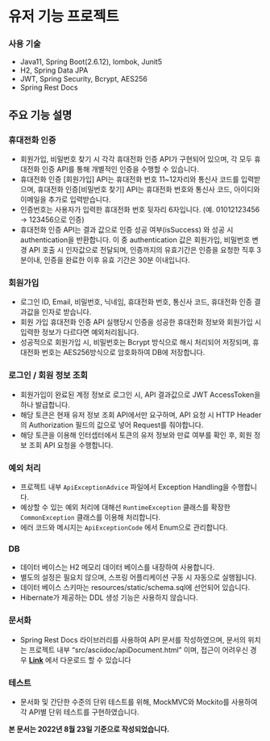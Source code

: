 # 유저 기능 프로젝트

### 사용 기술

- Java11, Spring Boot(2.6.12), lombok, Junit5
- H2, Spring Data JPA
- JWT, Spring Security, Bcrypt, AES256
- Spring Rest Docs

## 주요 기능 설명

### 휴대전화 인증

- 회원가입, 비밀번호 찾기 시 각각 휴대전화 인증 API가 구현되어 있으며, 각 모두 휴대전화 인증 API를 통해 개별적인 인증을 수행할 수 있습니다.
- 휴대전화 인증 [회원가입] API는 휴대전화 번호 11~12자리와 통신사 코드를 입력받으며, 휴대전화 인증[비밀번호 찾기] API는 휴대전화 번호와 통신사 코드, 아이디와 이메일을 추가로 입력받습니다.
- 인증번호는 사용자가 입력한 휴대전화 번호 뒷자리 6자입니다. (예. 01012123456 → 123456으로 인증)
- 휴대전화 인증 API는 결과 값으로 인증 성공 여부(isSuccess) 와 성공 시 authentication을 반환합니다. 이 중 authentication 값은 회원가입, 비밀번호 변경 API 호출 시 인자값으로 전달되며, 인증까지의 유효기간은 인증을 요청한 직후 3분이내, 인증을 완료한 이후 유효 기간은 30분 이내입니다.

### 회원가입

- 로그인 ID, Email, 비밀번호, 닉네임, 휴대전화 번호, 통신사 코드, 휴대전화 인증 결과값을 인자로 받습니다.
- 회원 가입 휴대전화 인증 API 실행당시 인증을 성공한 휴대전화 정보와 회원가입 시 입력한 정보가 다르다면 예외처리됩니다.
- 성공적으로 회원가입 시, 비밀번호는 Bcrypt 방식으로 해시 처리되어 저장되며, 휴대전화 번호는 AES256방식으로 암호화하여 DB에 저장합니다.

### 로그인 / 회원 정보 조회

- 회원가입이 완료된 계정 정보로 로그인 시, API 결과값으로 JWT AccessToken을 하나 발급합니다.
- 해당 토큰은 현재 유저 정보 조회 API에서만 요구하며, API 요청 시 HTTP Header의 Authorization 필드의 값으로 넣어 Request를 줘야합니다.
- 해당 토큰을 이용해 인터셉터에서 토큰의 유저 정보와 만료 여부를 확인 후, 회원 정보 조회 API 요청을 수행합니다.



### 예외 처리

- 프로젝트 내부 `ApiExceptionAdvice` 파일에서 Exception Handling을 수행합니다.
- 예상할 수 있는 예외 처리에 대해선 `RuntimeException` 클래스를 확장한 `CommonException` 클래스를 이용해 처리합니다.
- 에러 코드와 메시지는 `ApiExceptionCode` 에서 Enum으로 관리합니다.

### DB

- 데이터 베이스는 H2 메모리 데이터 베이스를 내장하여 사용합니다.
- 별도의 설정은 필요치 않으며, 스프링 어플리케이션 구동 시 자동으로 실행됩니다.
- 데이터 베이스 스키마는 resources/static/schema.sql에 선언되어 있습니다.
- Hibernate가 제공하는 DDL 생성 기능은 사용하지 않습니다.

### 문서화

- Spring Rest Docs 라이브러리를 사용하여 API 문서를 작성하였으며, 문서의 위치는 프로젝트 내부 “src/asciidoc/apiDocument.html” 이며, 접근이 어려우신 경우 **[Link](https://drive.google.com/file/d/1vRIBVKNxjIwv9lwyNuY5v04fdoBVG1xt/view?usp=sharing)** 에서 다운로드 할 수 있습니다

### 테스트

- 문서화 및 간단한 수준의 단위 테스트를 위해, MockMVC와 Mockito를 사용하여 각 API별 단위 테스트를 구현하였습니다.

**본 문서는 2022년 8월 23일 기준으로 작성되었습니다.**